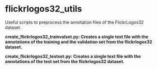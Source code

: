 # flickrlogos32_utils
Useful scripts to preprocess the annotation files of the FlickrLogos32 dataset.


**create_flickrlogos32_trainvalset.py: Creates a single text file with the annotations of the training and the validation set from the flickrlogos32 dataset.**

**create_flickrlogos32_testset.py: Creates a single text file with the annotations of the test set from the flickrlogos32 dataset.**

